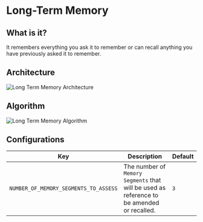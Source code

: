 # Long-Term Memory

## What is it?

It remembers everything you ask it to remember or can recall anything you have previously asked it to remember.

## Architecture

![Long Term Memory Architecture](/img/diagrams/LongTermMemoryArchitecture.svg)

## Algorithm

![Long Term Memory Algorithm](/img/diagrams/LongTermMemoryAlgorithm.svg)

## Configurations

| Key                                   | Description                                                                               | Default |
|---------------------------------------|-------------------------------------------------------------------------------------------|---------|
| `NUMBER_OF_MEMORY_SEGMENTS_TO_ASSESS` | The number of `Memory Segments` that will be used as reference to be amended or recalled. | `3`     |